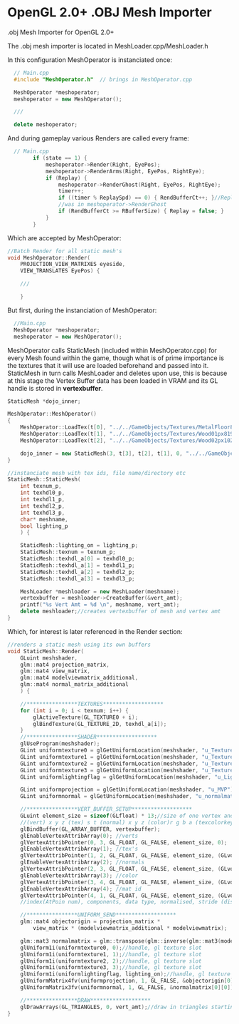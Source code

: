 # OpenGL 2.0+ .OBJ Mesh Importer

.obj Mesh Importer for OpenGL 2.0+

The .obj mesh importer is located in MeshLoader.cpp/MeshLoader.h 

In this configuration MeshOperator is instanciated once:

```C++
  // Main.cpp
  #include "MeshOperator.h"  // brings in MeshOperator.cpp

  MeshOperator *meshoperator;
  meshoperator = new MeshOperator();

  ///

  delete meshoperator;
```

And during gameplay various Renders are called every frame:

```C++
  // Main.cpp
		if (state == 1) {
			meshoperator->Render(Right, EyePos);
			meshoperator->RenderArms(Right, EyePos, RightEye);
			if (Replay) {
				meshoperator->RenderGhost(Right, EyePos, RightEye);
				timer++;
				if ((timer % ReplaySpd) == 0) { RendBufferCt++; }//Replay Slowdown
				//was in meshoperator->RenderGhost
				if (RendBufferCt >= RBufferSize) { Replay = false; }
			}
		}
```
Which are accepted by MeshOperator:

```C++
//Batch Render for all static mesh's
void MeshOperator::Render(
	PROJECTION_VIEW_MATRIXES eyeside,
	VIEW_TRANSLATES EyePos) {

	///

	}

```

But first, during the instanciation of MeshOperator:

```C++
  //Main.cpp
  MeshOperator *meshoperator;
  meshoperator = new MeshOperator();
```

MeshOperator calls StaticMesh (included within MeshOperator.cpp) for every Mesh found within the game, though what is of prime importance is the textures that it will use are loaded beforehand and passed into it. StaticMesh in turn calls MeshLoader and deletes upon use, this is because at this stage the Vertex Buffer data has been loaded in VRAM and its GL handle is stored in <b>vertexbuffer</b>.
```C++
StaticMesh *dojo_inner;

MeshOperator::MeshOperator()
{
	MeshOperator::LoadTex(t[0], "../../GameObjects/Textures/MetalFloor8192.bmp");//impacts load time (mainly resolution)
	MeshOperator::LoadTex(t[1], "../../GameObjects/Textures/Wood01px8192.bmp");
	MeshOperator::LoadTex(t[2], "../../GameObjects/Textures/Wood02px1024.bmp");

	dojo_inner = new StaticMesh(3, t[3], t[2], t[1], 0, "../../GameObjects/Mesh/DojoInner", true);
}	

//instanciate mesh with tex ids, file name/directory etc
StaticMesh::StaticMesh(
	int texnum_p,
	int texhdl0_p,
	int texhdl1_p,
	int texhdl2_p,
	int texhdl3_p,
	char* meshname,
	bool lighting_p
	) {

	StaticMesh::lighting_on = lighting_p;
	StaticMesh::texnum = texnum_p;
	StaticMesh::texhdl_a[0] = texhdl0_p;
	StaticMesh::texhdl_a[1] = texhdl1_p;
	StaticMesh::texhdl_a[2] = texhdl2_p;
	StaticMesh::texhdl_a[3] = texhdl3_p;

	MeshLoader *meshloader = new MeshLoader(meshname);
	vertexbuffer = meshloader->CreateBuffer(&vert_amt);
	printf("%s Vert Amt = %d \n", meshname, vert_amt);
	delete meshloader;//creates vertexbuffer of mesh and vertex amt
}
```

Which, for interest is later referenced in the Render section:

```C++
//renders a static mesh using its own buffers
void StaticMesh::Render(
	GLuint meshshader,
	glm::mat4 projection_matrix,
	glm::mat4 view_matrix,
	glm::mat4 modelviewmatrix_additional,
	glm::mat4 normal_matrix_additional
	) {

	//****************TEXTURES*******************
	for (int i = 0; i < texnum; i++) {
		glActiveTexture(GL_TEXTURE0 + i);
		glBindTexture(GL_TEXTURE_2D, texhdl_a[i]);
	}
	//****************SHADER*******************
	glUseProgram(meshshader);
	GLint uniformtexture0 = glGetUniformLocation(meshshader, "u_Texture0");
	GLint uniformtexture1 = glGetUniformLocation(meshshader, "u_Texture1");
	GLint uniformtexture2 = glGetUniformLocation(meshshader, "u_Texture2");
	GLint uniformtexture3 = glGetUniformLocation(meshshader, "u_Texture3");
	GLint uniformlightingflag = glGetUniformLocation(meshshader, "u_LightingFlag");

	GLint uniformprojection = glGetUniformLocation(meshshader, "u_MVP");
	GLint uniformnormal = glGetUniformLocation(meshshader, "u_normalmatrix");

	//****************VERT_BUFFER_SETUP*******************
	GLuint element_size = sizeof(GLfloat) * 13;//size of one vertex and attributes, could use vao vbo w/e its called
	//(vert) x y z (tex) s t (normal) x y z (color)r g b a (texcolorkey) i (All GLfloat's)(13 in total)
	glBindBuffer(GL_ARRAY_BUFFER, vertexbuffer);
	glEnableVertexAttribArray(0); //verts
	glVertexAttribPointer(0, 3, GL_FLOAT, GL_FALSE, element_size, 0);
	glEnableVertexAttribArray(1); //tex's
	glVertexAttribPointer(1, 2, GL_FLOAT, GL_FALSE, element_size, (GLvoid *)(sizeof(GLfloat) * 3));
	glEnableVertexAttribArray(2); //normals
	glVertexAttribPointer(2, 3, GL_FLOAT, GL_FALSE, element_size, (GLvoid *)(sizeof(GLfloat) * 5));
	glEnableVertexAttribArray(3); //color
	glVertexAttribPointer(3, 4, GL_FLOAT, GL_FALSE, element_size, (GLvoid *)(sizeof(GLfloat) * 8));
	glEnableVertexAttribArray(4); //mat id
	glVertexAttribPointer(4, 1, GL_FLOAT, GL_FALSE, element_size, (GLvoid *)(sizeof(GLfloat) * 12));
	//index(AtPoin num), components, data type, normalised, stride (dist tween [0][0] >> [1][0]), pointer (dist first ap origin >> this origin)

	//****************UNIFORM_SEND*******************
	glm::mat4 objectorigin = projection_matrix *
		view_matrix * (modelviewmatrix_additional * modelviewmatrix);

	glm::mat3 normalmatrix = glm::transpose(glm::inverse(glm::mat3(modelviewmatrix*normal_matrix_additional)));//will work with identity if no rotate
	glUniform1i(uniformtexture0, 0);//handle, gl texture slot
	glUniform1i(uniformtexture1, 1);//handle, gl texture slot
	glUniform1i(uniformtexture2, 2);//handle, gl texture slot
	glUniform1i(uniformtexture3, 3);//handle, gl texture slot
	glUniform1i(uniformlightingflag, lighting_on);//handle, gl texture slot
	glUniformMatrix4fv(uniformprojection, 1, GL_FALSE, &objectorigin[0][0]);//handle, num matx's, transpose, *projmatrix
	glUniformMatrix3fv(uniformnormal, 1, GL_FALSE, &normalmatrix[0][0]);

	//****************DRAW*******************
	glDrawArrays(GL_TRIANGLES, 0, vert_amt);//draw in triangles starting from 0 vert_amt of vertices from the currently bound buffer
}
```
